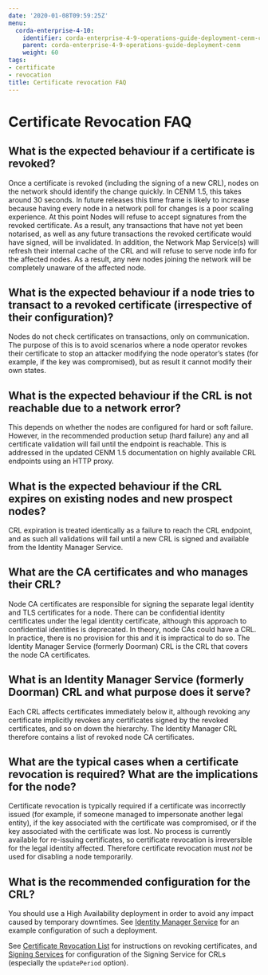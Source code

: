 ```yaml
---
date: '2020-01-08T09:59:25Z'
menu:
  corda-enterprise-4-10:
    identifier: corda-enterprise-4-9-operations-guide-deployment-cenm-certificate-revocation
    parent: corda-enterprise-4-9-operations-guide-deployment-cenm
    weight: 60
tags:
- certificate
- revocation
title: Certificate revocation FAQ
---
```


# Certificate Revocation FAQ

## What is the expected behaviour if a certificate is revoked?

Once a certificate is revoked (including the signing of a new CRL), nodes on the network should identify the change quickly. In CENM 1.5, this takes around 30 seconds. In future releases this time frame is likely to increase because having every node in a network poll for changes is a poor scaling experience.
At this point Nodes will refuse to accept signatures from the revoked certificate. As a result, any transactions that have not yet been notarised, as well as any future transactions the revoked certificate would have signed, will be invalidated.
In addition, the Network Map Service(s) will refresh their internal cache of the CRL and will refuse to serve node info for the affected nodes. As a result, any new nodes joining the network will be completely unaware of the affected node.

## What is the expected behaviour if a node tries to transact to a revoked certificate (irrespective of their configuration)?

Nodes do not check certificates on transactions, only on communication. The purpose of this is to avoid scenarios where a node operator revokes their certificate to stop an attacker modifying the node operator’s states (for example, if the key was compromised), but as result it cannot modify their own states.

## What is the expected behaviour if the CRL is not reachable due to a network error?

This depends on whether the nodes are configured for hard or soft failure. However, in the recommended production setup (hard failure) any and all certificate validation will fail until the endpoint is reachable. This is addressed in the updated CENM 1.5 documentation on highly available CRL endpoints using an HTTP proxy.

## What is the expected behaviour if the CRL expires on existing nodes and new prospect nodes?

CRL expiration is treated identically as a failure to reach the CRL endpoint, and as such all validations will fail until a new CRL is signed and available from the Identity Manager Service.

## What are the CA certificates and who manages their CRL?

Node CA certificates are responsible for signing the separate legal identity and TLS certificates for a node. There can be confidential identity certificates under the legal identity certificate, although this approach to confidential identities is deprecated.
In theory, node CAs could have a CRL. In practice, there is no provision for this and it is impractical to do so. The Identity Manager Service (formerly Doorman) CRL is the CRL that covers the node CA certificates.

## What is an Identity Manager Service (formerly Doorman) CRL and what purpose does it serve?

Each CRL affects certificates immediately below it, although revoking any certificate implicitly revokes any certificates signed by the revoked certificates, and so on down the hierarchy. The Identity Manager CRL therefore contains a list of revoked node CA certificates.

## What are the typical cases when a certificate revocation is required? What are the implications for the node?

Certificate revocation is typically required if a certificate was incorrectly issued (for example, if someone managed to impersonate another legal entity), if the key associated with the certificate was compromised, or if the key associated with the certificate was lost. No process is currently available for re-issuing certificates, so certificate revocation is irreversible for the legal identity affected. Therefore certificate revocation must *not* be used for disabling a node temporarily.

## What is the recommended configuration for the CRL?

You should use a High Availability deployment in order to avoid any impact caused by temporary downtimes.
See [Identity Manager Service](../../../../1.5/cenm/identity-manager.md) for an example configuration of such a deployment.

See [Certificate Revocation List](../../../../1.5/cenm/certificate-revocation.md) for instructions on revoking certificates, and [Signing Services](../../../../1.5/cenm/signing-service.md) for
configuration of the Signing Service for CRLs (especially the `updatePeriod` option).
